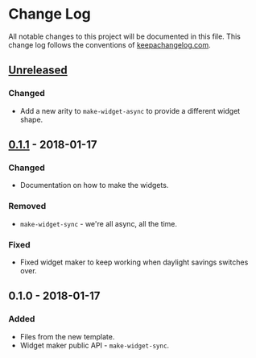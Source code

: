 # Change Log
All notable changes to this project will be documented in this file. This change log follows the conventions of [keepachangelog.com](http://keepachangelog.com/).

## [Unreleased]
### Changed
- Add a new arity to `make-widget-async` to provide a different widget shape.

## [0.1.1] - 2018-01-17
### Changed
- Documentation on how to make the widgets.

### Removed
- `make-widget-sync` - we're all async, all the time.

### Fixed
- Fixed widget maker to keep working when daylight savings switches over.

## 0.1.0 - 2018-01-17
### Added
- Files from the new template.
- Widget maker public API - `make-widget-sync`.

[Unreleased]: https://github.com/your-name/lein-dup-alias-testcase/compare/0.1.1...HEAD
[0.1.1]: https://github.com/your-name/lein-dup-alias-testcase/compare/0.1.0...0.1.1
